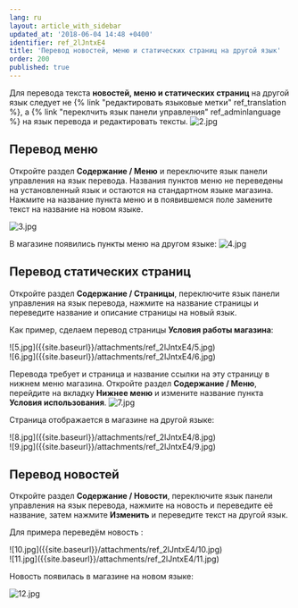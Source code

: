```yaml
---
lang: ru
layout: article_with_sidebar
updated_at: '2018-06-04 14:48 +0400'
identifier: ref_2lJntxE4
title: 'Перевод новостей, меню и статических страниц на другой язык'
order: 200
published: true
---
```

Для перевода текста **новостей, меню и статических страниц** на другой язык следует не {% link "редактировать языковые метки" ref_translation %}, а {% link "переклчить язык панели управления" ref_adminlanguage %} на язык перевода и редактировать тексты.
![2.jpg]({{site.baseurl}}/attachments/ref_2lJntxE4/2.jpg)

## Перевод меню

Откройте раздел **Содержание / Меню** и переключите язык панели управления на язык перевода. Названия пунктов меню не переведены на установленный язык и остаются на стандартном языке магазина. Нажмите на название пункта меню и в появившемся поле замените текст на название на новом языке.

![3.jpg]({{site.baseurl}}/attachments/ref_2lJntxE4/3.jpg)

В магазине появились пункты меню на другом языке:
![4.jpg]({{site.baseurl}}/attachments/ref_2lJntxE4/4.jpg)

## Перевод статических страниц

Откройте раздел **Содержание / Страницы**, переключите язык панели управления на язык перевода, нажмите на название страницы и переведите название и описание страницы на новый язык. 

Как пример, сделаем перевод страницы **Условия работы магазина**:

<div class="ui stackable two column grid">
  <div class="column" markdown="span">![5.jpg]({{site.baseurl}}/attachments/ref_2lJntxE4/5.jpg)
</div>
  <div class="column" markdown="span">![6.jpg]({{site.baseurl}}/attachments/ref_2lJntxE4/6.jpg)
</div>
</div>

Перевода требует и страница и название ссылки на эту страницу в нижнем меню магазина. Откройте раздел **Содержание / Меню**, перейдите на вкладку **Нижнее меню** и измените название пункта **Условия использования**.
![7.jpg]({{site.baseurl}}/attachments/ref_2lJntxE4/7.jpg)

Страница отображается в магазине на другой языке:

<div class="ui stackable two column grid">
  <div class="column" markdown="span">![8.jpg]({{site.baseurl}}/attachments/ref_2lJntxE4/8.jpg)
</div>
  <div class="column" markdown="span">![9.jpg]({{site.baseurl}}/attachments/ref_2lJntxE4/9.jpg)
</div>
</div>

## Перевод новостей

Откройте раздел **Содержание / Новости**, переключите язык панели управления на язык перевода, нажмите на новость и переведите её название, затем нажмите **Изменить** и переведите текст на другой язык. 

Для примера переведём новость :

<div class="ui stackable two column grid">
  <div class="column" markdown="span">![10.jpg]({{site.baseurl}}/attachments/ref_2lJntxE4/10.jpg)
</div>
  <div class="column" markdown="span">![11.jpg]({{site.baseurl}}/attachments/ref_2lJntxE4/11.jpg)
</div>
</div>

Новость появилась в магазине на новом языке:

![12.jpg]({{site.baseurl}}/attachments/ref_2lJntxE4/12.jpg)
